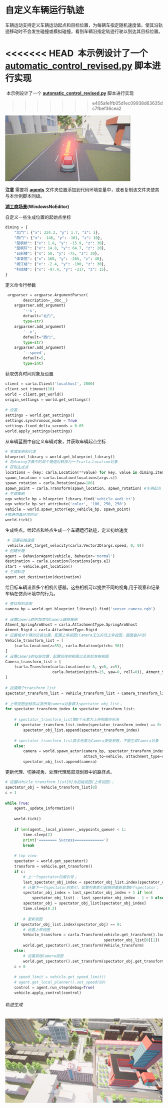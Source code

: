 # 自定义车辆运行轨迹

​	车辆运动支持定义车辆运动起点和目标位置，为每辆车指定随机速度值，使其沿轨迹移动时不会发生碰撞或模拟碰撞，看到车辆沿指定轨迹行驶以到达其目标位置。

<<<<<<< HEAD
​	本示例设计了一个  [**automatic_control_revised.py**](https://github.com/OpenHUTB/carla_doc/tree/master/src/course/navigation/automatic_control_revised.py)  脚本进行实现
=======
​	本示例设计了一个  [**automatic_control_revised.py**](https://github.com/OpenHUTB/carla_doc/blob/master/course/navigation/automatic_control_revised.py)  脚本进行实现
>>>>>>> e405afe1fb05d1ec09938d63635dc7fbef36cea2

![](../img/traffic_course_img/4.gif)

**注意**  需要将 [**agents**](https://github.com/OpenHUTB/carla_doc/tree/master/src/carla_agent) 文件夹位置添加到代码环境变量中，或者复制该文件夹使其与本示例脚本同级。

   [**湖工商场景**](https://pan.baidu.com/s/15T1hGoWJ70tVmsTX7-zcSw?pwd=hutb )**(WindowsNoEditor)**

自定义一些生成位置的起始点坐标<span id="definePoint"></span>

```python
diming = {
    "北门": {"x": 224.2, "y": 1.7, "z": 1},
    "西门": {"x": -146, "y": -161, "z": 10},
    "楚枫桥": {"x": 1.8, "y": -15.9, "z": 30},
    "楚枫轩": {"x": 14.8, "y": 64.7, "z": 20},
    "日新楼": {"x": 58, "y": -75, "z": 30},
    "体育馆": {"x": 160, "y": -265, "z": 40},
    "湘江楼": {"x": -2.4, "y": -100, "z": 30},
    "科技楼": {"x": -97.4, "y": -217, "z": 15},
}
```

定义命令行参数

```python
 argparser = argparse.ArgumentParser(
        description=__doc__)
    argparser.add_argument(
        '--s',
        default="北门",
        type=str)
    argparser.add_argument(
        '--e',
        default="西门",
        type=str)
    argparser.add_argument(
        '--speed',
        default=5,
        type=int)
```

获取仿真时间对象及设置

```python
client = carla.Client('localhost', 2000)
client.set_timeout(10)
world = client.get_world()
origin_settings = world.get_settings()

# 设置
settings = world.get_settings()
settings.synchronous_mode = True
settings.fixed_delta_seconds = 0.05
world.apply_settings(settings)
```

从车辆蓝图中自定义车辆对象，并获取车辆起点坐标

```python
# 生成车辆和代理
blueprint_library = world.get_blueprint_library()
# 将diming字典中的每个键值对转换为一个carla.Location对象
# 获取生成点
locations = {key: carla.Location(**value) for key, value in diming.items()}
spawn_location = carla.Location(locations[args.s])
spawn_rotation = carla.Rotation(yaw=180)
spawn_point = carla.Transform(spawn_location, spawn_rotation) #车辆起点
# 生成车辆
ego_vehicle_bp = blueprint_library.find('vehicle.audi.tt')
ego_vehicle_bp.set_attribute('color', '100, 250, 250')
vehicle = world.spawn_actor(ego_vehicle_bp, spawn_point)
#推进仿真环境时间
world.tick()
```

生成终点，给起点和终点生成一个车辆运行轨迹，定义初始速度<span id="initSpeed"></span>

```python
 # 设置初始速度
 vehicle.set_target_velocity(carla.Vector3D(args.speed, 0, 0))
# 创建代理
agent = BehaviorAgent(vehicle, behavior='normal')
destination = carla.Location(locations[args.e])
start = vehicle.get_location()
# 生成轨迹
agent.set_destination(destination)
```

给目标车辆设置多个相机传感器。这些相机可以提供不同的视角,用于观察和记录车辆在仿真环境中的行为。

```python
# 查找相机蓝图
camera_bp = world.get_blueprint_library().find('sensor.camera.rgb')

# 设置Camera的附加类型Camera跟随车辆
Atment_SpringArmGhost = carla.AttachmentType.SpringArmGhost
Atment_Rigid = carla.AttachmentType.Rigid
# 设置相对车辆的安装位置，配置上帝视图(Camera无法实现上帝视图，画面会抖动)
Vehicle_transform_list = [
    (carla.Location(z=35), carla.Rotation(pitch=-90))
]
# 设置camera的安装位置，配置后往前视图以及前后左右视图
Camera_transform_list = [
    (carla.Transform(carla.Location(x=-8, y=0, z=5),
                     carla.Rotation(pitch=15, yaw=0, roll=0)), Atment_SpringArmGhost)
]

# 拼接两个transform_list
spectator_transform_list = Vehicle_transform_list + Camera_transform_list

# 上帝视图坐标系以及所有camera对象填入spectator_obj_list；
for spectator_transform_index in spectator_transform_list:

    # spectator_transform_list第0个元素为上帝视图坐标系
    if spectator_transform_list.index(spectator_transform_index) == 0:
        spectator_obj_list.append(spectator_transform_index)

    # spectator_transform_list其余元素为Camera安装参数，下面生成Camera对象
    else:
        camera = world.spawn_actor(camera_bp, spectator_transform_index[0],
                                   attach_to=vehicle, attachment_type=spectator_transform_index[1])
        spectator_obj_list.append(camera)
```

更新代理、切换视角、处理代理局部规划器中的路径点。

```python
# 设置Vehicle_transform_list[0]为初始视图(上帝视图)；
spectator_obj = Vehicle_transform_list[0]
c = 1

while True:
    agent._update_information()

    world.tick()

    if len(agent._local_planner._waypoints_queue) < 1:
        time.sleep(2)
        print('======== Success=============')
        break

    # top view
    spectator = world.get_spectator()
    transform = vehicle.get_transform()
    if c:
        # 上一个spectator的索引号；
        last_spectator_obj_index = spectator_obj_list.index(spectator_obj)
        # 计算下一个spectator的索引，如果列表索引超限则重新拿第0个spectator；
        spectator_obj_index = last_spectator_obj_index + 1 if len(
            spectator_obj_list) - last_spectator_obj_index - 1 > 0 else 0
        spectator_obj = spectator_obj_list[spectator_obj_index]
        time.sleep(0.2)

        # 更新视图
    if spectator_obj_list.index(spectator_obj) == 0:
        # 设置上帝视图
        Vehicle_transform = carla.Transform(vehicle.get_transform().location + spectator_obj_list[0][0],
                                            spectator_obj_list[0][1])
        world.get_spectator().set_transform(Vehicle_transform)
    else:
        # 设置其他Camera视图
        world.get_spectator().set_transform(spectator_obj.get_transform())
    c = 0

    # speed_limit = vehicle.get_speed_limit()
    # agent.get_local_planner().set_speed(50)
    control = agent.run_step(debug=True)
    vehicle.apply_control(control)
```

###### 轨迹生成<span id="generateTrajectory"></span>

![](../img/traffic_course_img/5.png)